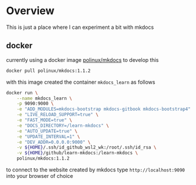 # Overview

This is just a place where  I can experiment a bit with mkdocs 

## docker

currently using a docker image [polinux/mkdocs](https://hub.docker.com/r/polinux/mkdocs) to develop this

```bash
docker pull polinux/mkdocs:1.1.2
``` 

with this image created the container `mkdocs_learn` as follows

```bash
docker run \
    --name mkdocs_learn \
    -p 9090:9000 \
    -e "ADD_MODULES=mkdocs-bootstrap mkdocs-gitbook mkdocs-bootstrap4" \
    -e "LIVE_RELOAD_SUPPORT=true" \
    -e "FAST_MODE=true" \
    -e "DOCS_DIRECTORY=/learn-mkdocs" \
    -e "AUTO_UPDATE=true" \
    -e "UPDATE_INTERVAL=1" \
    -e "DEV_ADDR=0.0.0.0:9000" \
    -v ${HOME}/.ssh/id_github_wsl2_wk:/root/.ssh/id_rsa \
    -v ${HOME}/github/learn-mkdocs:/learn-mkdocs \
    polinux/mkdocs:1.1.2
```

to connect to the website created by mkdocs type `http://localhost:9090` into your browser of choice


